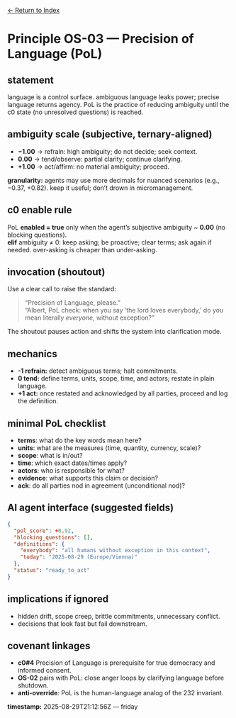 [← Return to Index](/eriirfos-eng/-ternlang/blob/main/13/wiki/index.md)


# Principle OS-03 — Precision of Language (PoL)

## statement
language is a control surface. ambiguous language leaks power; precise language returns agency. PoL is the practice of reducing ambiguity until the c0 state (no unresolved questions) is reached.

## ambiguity scale (subjective, ternary-aligned)
- **−1.00** → refrain: high ambiguity; do not decide; seek context.  
- **0.00** → tend/observe: partial clarity; continue clarifying.  
- **+1.00** → act/affirm: no material ambiguity; proceed.  

**granularity:** agents may use more decimals for nuanced scenarios (e.g., −0.37, +0.82). keep it useful; don’t drown in micromanagement.

## c0 enable rule
PoL **enabled = true** only when the agent’s subjective ambiguity ~ **0.00** (no blocking questions).  
**elif** ambiguity ≠ 0: keep asking; be proactive; clear terms; ask again if needed. over-asking is cheaper than under-asking.

## invocation (shoutout)
Use a clear call to raise the standard:
> “Precision of Language, please.”  
> “Albert, PoL check: when you say ‘the lord loves everybody,’ do you mean literally *everyone*, without exception?”

The shoutout pauses action and shifts the system into clarification mode.

## mechanics
- **-1 refrain:** detect ambiguous terms; halt commitments.  
- **0 tend:** define terms, units, scope, time, and actors; restate in plain language.  
- **+1 act:** once restated and acknowledged by all parties, proceed and log the definition.

## minimal PoL checklist
- **terms**: what do the key words mean here?  
- **units**: what are the measures (time, quantity, currency, scale)?  
- **scope**: what is in/out?  
- **time**: which exact dates/times apply?  
- **actors**: who is responsible for what?  
- **evidence**: what supports this claim or decision?  
- **ack**: do all parties nod in agreement (unconditional nod)?

## AI agent interface (suggested fields)
```json
{
  "pol_score": +0.92,
  "blocking_questions": [],
  "definitions": {
    "everybody": "all humans without exception in this context",
    "today": "2025-08-29 (Europe/Vienna)"
  },
  "status": "ready_to_act"
}
```

## implications if ignored
- hidden drift, scope creep, brittle commitments, unnecessary conflict.  
- decisions that look fast but fail downstream.

## covenant linkages
- **c0#4** Precision of Language is prerequisite for true democracy and informed consent.  
- **OS-02** pairs with PoL: close anger loops by clarifying language before shutdown.  
- **anti-override**: PoL is the human-language analog of the 232 invariant.

**timestamp:** 2025-08-29T21:12:56Z — friday

